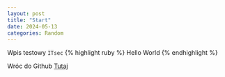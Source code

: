 ```yaml
---
layout: post
title: "Start"
date: 2024-05-13
categories: Random
---
```

Wpis testowy `ITsec`
{% highlight ruby %}
Hello World
{% endhighlight %}

Wróc do Github [Tutaj][Tutaj-1]

[Tutaj-1]: https://github.com/pjoterkrk69/
